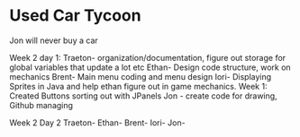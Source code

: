 # Used Car Tycoon
Jon will never buy a car

Week 2 day 1: 
Traeton- organization/documentation, figure out storage for global variables that update a lot etc
Ethan- Design code structure, work on mechanics
Brent- Main menu coding and menu design
Iori- Displaying Sprites in Java and help ethan figure out in game mechanics. Week 1: Created Buttons sorting out with JPanels
Jon - create code for drawing, Github managing

Week 2 Day 2
Traeton- 
Ethan- 
Brent- 
Iori- 
Jon- 

